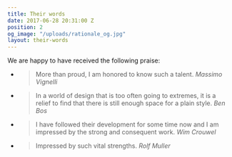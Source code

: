 ```yaml
---
title: Their words
date: 2017-06-28 20:31:00 Z
position: 2
og_image: "/uploads/rationale_og.jpg"
layout: their-words
---
```


We are happy to have received the following praise:


- > More than proud, I am honored to know such a talent.
<cite>Massimo Vignelli</cite>

- >In a world of design that is too often going to extremes, it is a relief to find that there is still enough space for a plain style.
<cite>Ben Bos</cite>

- >I have followed their development for some time now and I am impressed by the strong and consequent work.
<cite>Wim Crouwel</cite>

- >Impressed by such vital strengths.
<cite>Rolf Muller</cite>


